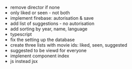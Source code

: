 - remove director if none
- only liked or seen - not both
- implement firebase: autorisation & save
- add list of suggestions - no autorisation
- add sorting by year, name, language
- typescript
- fix the setting up the database
- create three lists with movie ids: liked, seen, suggested
- suggested to be viewd for everyone
- implenent component index
- js instead jsx
